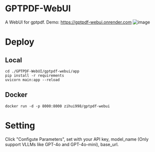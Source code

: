 # GPTPDF-WebUI

A WebUI for gptpdf. Demo: https://gptpdf-webui.onrender.com
![image](https://github.com/user-attachments/assets/5c5278f3-2774-4a38-94c8-f62538df7769)

# Deploy
## Local

```
cd ./GPTPDF-WebUI/gptpdf-webui/app
pip install -r requirements
uvicorn main:app --reload
```

## Docker
```
docker run -d -p 8000:8000 zihui998/gptpdf-webui
```

# Setting

Click "Configute Parameters", set with your API key, model_name (Only support VLLMs like GPT-4o and GPT-4o-mini), base_url.
